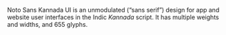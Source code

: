 Noto Sans Kannada UI is an unmodulated (“sans serif”) design for app and website user interfaces in the Indic _Kannada_ script. It has multiple weights and widths, and 655 glyphs.